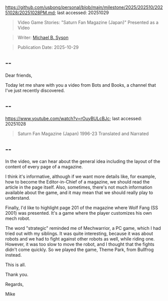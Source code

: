 https://github.com/usbong/personal/blob/main/milestone/2025/202510/20251028/20251028PM.md; last accessed: 20251029

> Video Game Stories: "Saturn Fan Magazine (Japan)" Presented as a Video

> Writer: [Michael B. Syson](https://www.linkedin.com/in/michaelsyson/)

> Publication Date: 2025-10-29

## --

Dear friends,

Today let me share with you a video from Bots and Books, a channel that I've just recently discovered.

## --

https://www.youtube.com/watch?v=rOuyBULcBJc; last accessed: 20251028

> Saturn Fan Magazine (Japan) 1996-23 Translated and Narrated

## --

In the video, we can hear about the general idea including the layout of the content of every page of a magazine.

I think it's informative, although if we want more details like, for example, how to become the Editor-in-Chief of a magazine, we should read the article in the page itself. Also, sometimes, there's not much information available about the game, and it may mean that we should really play to understand.

Finally, I'd like to highlight page 201 of the magazine where Wolf Fang (SS 2001) was presented. It's a game where the player customizes his own mech robot. 

The word "strategic" reminded me of Mechwarrior, a PC game, which I had tried out with my siblings. It was quite interesting, because it was about robots and we had to fight against other robots as well, while riding one. However, it was too slow to move the robot, and I thought that the fights didn't come quickly. So we played the game, Theme Park, from Bullfrog instead. 

This is all.

Thank you.

Regards,

Mike